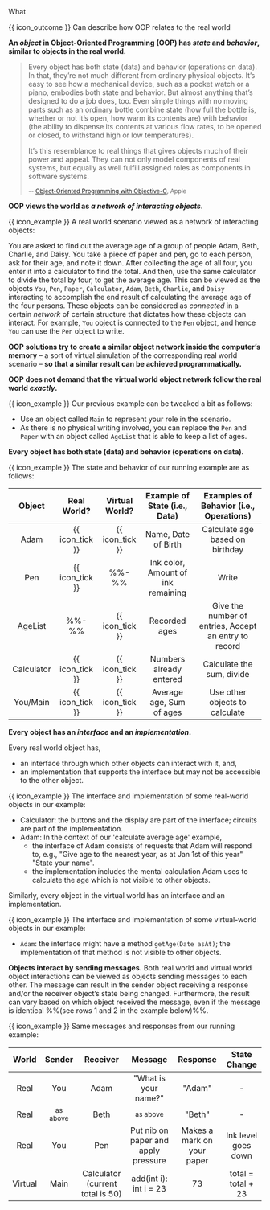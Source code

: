 <span id="title">What</span>

<span id="prereqs"></span>

<span id="outcomes">{{ icon_outcome }} Can describe how OOP relates to the real world</span>

<div id="body">

**An _object_ in Object-Oriented Programming (OOP) has _state_ and _behavior_, similar to objects in the real world.**

> Every object has both state (data) and behavior (operations on data). In that, they’re not much different
> from ordinary physical objects. It’s easy to see how a mechanical device, such as a pocket watch or a piano,
> embodies both state and behavior. But almost anything that’s designed to do a job does, too. Even simple things
> with no moving parts such as an ordinary bottle combine state (how full the bottle is, whether or not it’s open,
> how warm its contents are) with behavior (the ability to dispense its contents at various flow rates, to be opened
> or closed, to withstand high or low temperatures).
>
> It’s this resemblance to real things that gives objects much of their power and appeal. They can not only model
> components of real systems, but equally as well fulfill assigned roles as components in software systems.
>
> <sub>-- [Object-Oriented Programming with Objective-C](https://developer.apple.com/library/content/documentation/Cocoa/Conceptual/OOP_ObjC/), Apple </sub>

**OOP views the world as _a network of interacting objects_.**

<box>

{{ icon_example }} A real world scenario viewed as a network of interacting objects:

You are asked to find out the average age of a group of people Adam, Beth, Charlie, and Daisy. You take a piece of paper and pen, go to each person, ask for their age, and note it down. After collecting the age of all four, you enter it into a calculator to find the total. And then, use the same calculator to divide the total by four, to get the average age. This can be viewed as the objects `You`, `Pen`, `Paper`, `Calculator`, `Adam`, `Beth`, `Charlie`, and `Daisy` interacting to accomplish the end result of calculating the average age of the four persons. These objects can be considered as _connected_ in a certain _network_ of certain structure that dictates how these objects can interact. For example, `You` object is connected to the `Pen` object, and hence `You` can use the `Pen` object to write.

<!-- TODO {visual: real world scenario, objects and network marked} -->
</box>

**OOP solutions try to create a similar object network inside the computer’s memory** – a sort of virtual simulation of the corresponding real world scenario – **so that a similar result can be achieved programmatically.**

<!-- TODO {visual: Direct mapping} -->

**OOP does not demand that the virtual world object network follow the real world _exactly_.**

<box>

{{ icon_example }} Our previous example can be tweaked a bit as follows:

* Use an object called `Main` to represent your role in the scenario.
* As there is no physical writing involved, you can replace the `Pen` and `Paper` with an object called `AgeList` that is able to keep a list of ages.

<!-- TODO {visual: optimizations:  You → Main; Pen + Paper → AgeList} -->

</box>

**Every object has both state (data) and behavior (operations on data).**

<box>

{{ icon_example }} The state and behavior of our running example are as follows:

| Object      | Real World? | Virtual World? | Example of State (i.e., Data)       | Examples of Behavior (i.e., Operations)                |
| :---------: |:-----------:|:--------------:|:----------------------------------:| :----------------------------------------------------:|
| Adam        | {{ icon_tick }} | {{ icon_tick }} | Name, Date of Birth                | Calculate age based on birthday                       |
| Pen         | {{ icon_tick }} | %%-%%           | Ink color, Amount of ink remaining | Write                                                 |
| AgeList     | %%-%%           | {{ icon_tick }} | Recorded ages                      | Give the number of entries, Accept an entry to record |
| Calculator  | {{ icon_tick }} | {{ icon_tick }} | Numbers already entered            | Calculate the sum, divide                             |
| You/Main    | {{ icon_tick }} | {{ icon_tick }} | Average age, Sum of ages           | Use other objects to calculate                        |

</box>

**Every object has an _interface_ and an _implementation_.**

Every real world object has,
* an interface through which other objects can interact with it, and,
* an implementation that supports the interface but may not be accessible to the other object.

<box>

{{ icon_example }} The interface and implementation of some real-world objects in our example:

* Calculator: the buttons and the display are part of the interface; circuits are part of the implementation.
* Adam: In the context of our 'calculate average age' example,
  * the interface of Adam consists of requests that Adam will respond to, e.g.,  "Give age to the nearest year, as at Jan 1st of this year" "State your name".
  * the implementation includes the mental calculation Adam uses to calculate the age which is not visible to other objects.

</box>

Similarly, every object in the virtual world has an interface and an implementation.

<box>

{{ icon_example }} The interface and implementation of some virtual-world objects in our example:

* `Adam`: the interface might have a method `getAge(Date asAt)`; the implementation of that method is not visible to other objects.

</box>

**Objects interact by sending messages.** Both real world and virtual world object interactions can be viewed as objects sending messages to each other. The message can result in the sender object receiving a response and/or the receiver object’s state being changed. Furthermore, the result can vary based on which object received the message, even if the message is identical %%(see rows 1 and 2 in the example below)%%.

<box>

{{ icon_example }} Same messages and responses from our running example:

| World    | Sender | Receiver                         | Message                              | Response                   | State Change          |
| :------: |:------:|:--------------------------------:|:------------------------------------:|:--------------------------:|:---------------------:|
| Real     | You    | Adam                             | "What is your name?"                 | "Adam"                     | -                     |
| Real     | <sub>as above</sub>   | Beth                             | <sub>as above</sub>                                 | "Beth"                     | -                     |
| Real     | You    | Pen                              | Put nib on paper and apply pressure  | Makes a mark on your paper | Ink level goes down   |
| Virtual  | Main   | Calculator (current total is 50) | add(int i): int i = 23               | 73                         | total = total + 23    |

</box>

</div>

<div id="extras">
<include src="exercisesPanel.md" boilerplate/>
</div>
